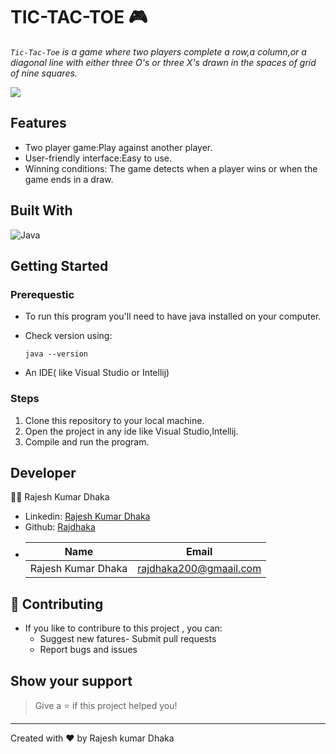 # **TIC-TAC-TOE 🎮** 
_`Tic-Tac-Toe` is a game where two players complete a row,a column,or a diagonal line with either three O's or three X's drawn in the spaces of grid of nine squares._

![](https://tinyurl.com/yckb5hh2)

## **Features**

* Two player game:Play against another player.
* User-friendly interface:Easy to use.
* Winning conditions: The game detects when a player wins or when the game ends in a draw.


## **Built With**
![Java](https://img.shields.io/badge/java-%23ED8B00.svg?style=for-the-badge&logo=java&logoColor=white)

## **Getting Started**
 
 ### Prerequestic 
* To  run this program you'll need to have java installed on your computer.

* Check version using:
   ```
  java --version
   ```

* An IDE( like Visual Studio or Intellij)


### Steps 
1. Clone this repository to your local machine.
1. Open the project in any ide like Visual Studio,Intellij.
1. Compile and run the program.


## **Developer**

👨‍💻 Rajesh Kumar Dhaka
* Linkedin: [Rajesh Kumar Dhaka](https://www.linkedin.com/in/rajesh-kumar-dhaka-b671a51aa)
* Github: [Rajdhaka](https://github.com/Rajdhaka)
* | Name|Email|
  |-----|-----|
  |Rajesh Kumar Dhaka|rajdhaka200@gmaail.com|

## **🤝 Contributing**

* If you like to contribure to this project , you can:
  * Suggest new fatures- Submit pull requests
  * Report bugs and issues

## **Show your support**
> Give a ⭐ if this project helped you!
---
Created with ❤️ by Rajesh kumar Dhaka




